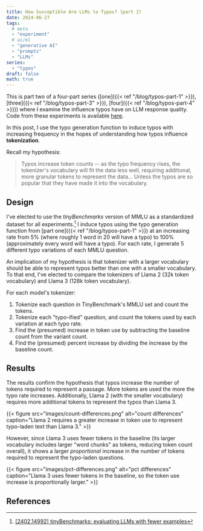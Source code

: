 ```yaml
---
title: How Susceptible Are LLMs to Typos? (part 2)
date: 2024-06-27
tags:
  # meta
  - "experiment"
  # ai/ml
  - "generative AI"
  - "prompts"
  - "LLMs"
series:
  - "typos"
draft: false
math: true
---
```


This is part two of a four-part series ([one]({{< ref "/blog/typos-part-1" >}}), [three]({{< ref "/blog/typos-part-3" >}}), [four]({{< ref "/blog/typos-part-4" >}})) where I examine the influence typos have on LLM response quality. Code
from these experiments is available [here](https://github.com/ahgraber/AIMLbling-about/tree/main/experiments/typos-experiment).

In this post, I use the typo generation function to induce typos with increasing frequency in the hopes of understanding how typos influence **tokenization**.

Recall my hypothesis:

> Typos increase token counts -- as the typo frequency rises, the tokenizer's vocabulary will fit the data less well, requiring additional, more granular tokens to represent the data... Unless the typos are so popular that they have made
> it into the vocabulary.

## Design

I've elected to use the _tinyBenchmarks_ version of MMLU as a standardized dataset for all experiments.[^tinybench] I induce typos using the typo generation function from [part one]({{< ref "/blog/typos-part-1" >}}) at an increasing rate
from 5% (where roughly 1 word in 20 will have a typo) to 100% (approximately every word will have a typo). For each rate, I generate 5 different typo variations of each MMLU question.

An implication of my hypothesis is that tokenizer with a larger vocabulary should be able to represent typos better than one with a smaller vocabulary. To that end, I've elected to compare the tokenizers of Llama 2 (32k token vocabulary)
and Llama 3 (128k token vocabulary).

For each model's tokenizer:

1. Tokenize each question in TinyBenchmark's MMLU set and count the tokens.
2. Tokenize each "typo-ified" question, and count the tokens used by each variation at each typo rate.
3. Find the (presumed) increase in token use by subtracting the baseline count from the variant count.
4. Find the (presumed) percent increase by dividing the increase by the baseline count.

## Results

The results confirm the hypothesis that typos increase the number of tokens required to represent a passage. More tokens are used the more the typo rate increases. Additionally, Llama 2 (with the smaller vocabulary) requires more
additional tokens to represent the typos than Llama 3.

{{< figure
  src="images/count-differences.png"
  alt="count differences"
  caption="Llama 2 requires a greater increase in token use to represent typo-laden text than Llama 3." >}}

However, since Llama 3 uses fewer tokens in the baseline (its larger vocabulary includes larger "word chunks" as tokens, reducing token count overall), it shows a larger _proportional_ increase in the number of tokens required to represent
the typo-laden questions.

{{< figure
  src="images/pct-differences.png"
  alt="pct differences"
  caption="Llama 3 uses fewer tokens in the baseline, so the token use increase is proportionally larger." >}}

## References

[^tinybench]: [[2402.14992] tinyBenchmarks: evaluating LLMs with fewer examples](https://arxiv.org/abs/2402.14992)
